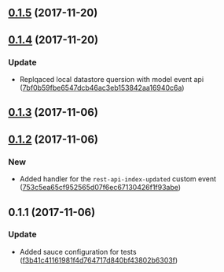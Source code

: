 <a name="0.1.5"></a>
## [0.1.5](https://github.com/advanced-rest-client/rest-api-menu/compare/0.1.4...0.1.5) (2017-11-20)




<a name="0.1.4"></a>
## [0.1.4](https://github.com/advanced-rest-client/rest-api-menu/compare/0.1.3...0.1.4) (2017-11-20)


### Update

* Replqaced local datastore quersion with model event api ([7bf0b59fbe6547dcb46ac3eb153842aa16940c6a](https://github.com/advanced-rest-client/rest-api-menu/commit/7bf0b59fbe6547dcb46ac3eb153842aa16940c6a))



<a name="0.1.3"></a>
## [0.1.3](https://github.com/advanced-rest-client/rest-api-menu/compare/0.1.2...0.1.3) (2017-11-06)




<a name="0.1.2"></a>
## [0.1.2](https://github.com/advanced-rest-client/rest-api-menu/compare/0.1.1...0.1.2) (2017-11-06)


### New

* Added handler for the `rest-api-index-updated` custom event ([753c5ea65cf952565d07f6ec67130426f1f93abe](https://github.com/advanced-rest-client/rest-api-menu/commit/753c5ea65cf952565d07f6ec67130426f1f93abe))



<a name="0.1.1"></a>
## 0.1.1 (2017-11-06)


### Update

* Added sauce configuration for tests ([f3b41c41161981f4d764717d840bf43802b6303f](https://github.com/advanced-rest-client/rest-api-menu/commit/f3b41c41161981f4d764717d840bf43802b6303f))




